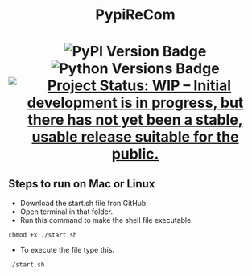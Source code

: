 <div align = "center">
<h1> PypiReCom <h1>

![PyPI Version Badge](https://img.shields.io/pypi/v/tigergraphcli) ![Python Versions Badge](https://img.shields.io/pypi/pyversions/tigergraphcli) <a href="https://www.repostatus.org/#wip"><img src="https://www.repostatus.org/badges/latest/wip.svg" alt="Project Status: WIP – Initial development is in progress, but there has not yet been a stable, usable release suitable for the public." /></a>

</div>

## Steps to run on Mac or Linux
   - Download the start.sh file fron GitHub.
   - Open terminal in that folder.
   - Run this command to make the shell file executable.
   ```
   chmod +x ./start.sh
   ```
   - To execute the file type this.
   ```
   ./start.sh
   ```
